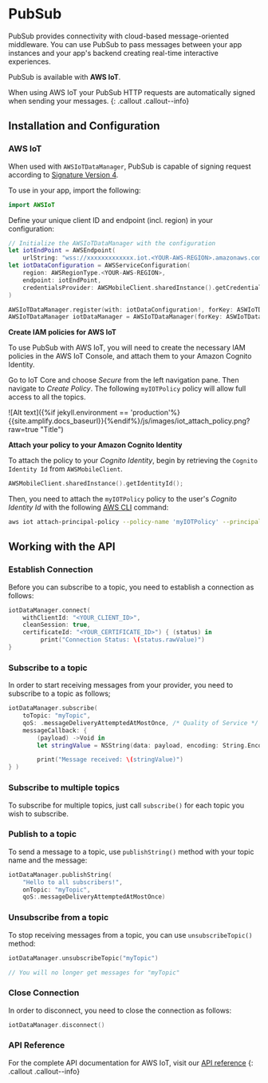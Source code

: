 ---
---
# PubSub

PubSub provides connectivity with cloud-based message-oriented middleware. You can use PubSub to pass messages between your app instances and your app's backend creating real-time interactive experiences.

PubSub is available with **AWS IoT**. 

When using AWS IoT your PubSub HTTP requests are automatically signed when sending your messages.
{: .callout .callout--info}

## Installation and Configuration

### AWS IoT

When used with `AWSIoTDataManager`, PubSub is capable of signing request according to [Signature Version 4](https://docs.aws.amazon.com/general/latest/gr/signature-version-4.html). 

To use in your app, import the following:

```swift
import AWSIoT
```

Define your unique client ID and endpoint (incl. region) in your configuration:

```swift
// Initialize the AWSIoTDataManager with the configuration
let iotEndPoint = AWSEndpoint(
    urlString: "wss://xxxxxxxxxxxxx.iot.<YOUR-AWS-REGION>.amazonaws.com/mqtt")
let iotDataConfiguration = AWSServiceConfiguration(
    region: AWSRegionType.<YOUR-AWS-REGION>,
    endpoint: iotEndPoint,
    credentialsProvider: AWSMobileClient.sharedInstance().getCredentialsProvider()
)

AWSIoTDataManager.register(with: iotDataConfiguration!, forKey: ASWIoTDataManager)
AWSIoTDataManager iotDataManager = AWSIoTDataManager(forKey: ASWIoTDataManager)                                               
```

**Create IAM policies for AWS IoT**

To use PubSub with AWS IoT, you will need to create the necessary IAM policies in the AWS IoT Console, and attach them to your Amazon Cognito Identity. 

Go to IoT Core and choose *Secure* from the left navigation pane. Then navigate to *Create Policy*. The following `myIOTPolicy` policy will allow full access to all the topics.

![Alt text]({%if jekyll.environment == 'production'%}{{site.amplify.docs_baseurl}}{%endif%}/js/images/iot_attach_policy.png?raw=true "Title")


**Attach your policy to your Amazon Cognito Identity**

To attach the policy to your *Cognito Identity*, begin by retrieving the `Cognito Identity Id` from `AWSMobileClient`.

```swift
AWSMobileClient.sharedInstance().getIdentityId();
```

Then, you need to attach the `myIOTPolicy` policy to the user's *Cognito Identity Id* with the following [AWS CLI](https://aws.amazon.com/cli/) command:

```bash
aws iot attach-principal-policy --policy-name 'myIOTPolicy' --principal '<YOUR_COGNITO_IDENTITY_ID>'
```

## Working with the API

### Establish Connection

Before you can subscribe to a topic, you need to establish a connection as follows:

```swift
iotDataManager.connect(
    withClientId: "<YOUR_CLIENT_ID>",
    cleanSession: true,
    certificateId: "<YOUR_CERTIFICATE_ID>") { (status) in
         print("Connection Status: \(status.rawValue)")
}
```

### Subscribe to a topic

In order to start receiving messages from your provider, you need to subscribe to a topic as follows;

```swift
iotDataManager.subscribe(
    toTopic: "myTopic",
    qoS: .messageDeliveryAttemptedAtMostOnce, /* Quality of Service */
    messageCallback: {
        (payload) ->Void in
        let stringValue = NSString(data: payload, encoding: String.Encoding.utf8.rawValue)!

        print("Message received: \(stringValue)")
} )
```

### Subscribe to multiple topics

To subscribe for multiple topics, just call `subscribe()` for each topic you wish to subscribe. 

### Publish to a topic

To send a message to a topic, use `publishString()` method with your topic name and the message:

```swift
iotDataManager.publishString(
    "Hello to all subscribers!",
    onTopic: "myTopic", 
    qoS:.messageDeliveryAttemptedAtMostOnce)
```

### Unsubscribe from a topic

To stop receiving messages from a topic, you can use `unsubscribeTopic()` method:

```swift
iotDataManager.unsubscribeTopic("myTopic")

// You will no longer get messages for "myTopic"
```

### Close Connection

In order to disconnect, you need to close the connection as follows:

```swift
iotDataManager.disconnect()
```

### API Reference

For the complete API documentation for AWS IoT, visit our [API reference](https://aws.github.io/aws-sdk-ios/docs/reference/Classes/AWSIoTDataManager.html)
{: .callout .callout--info}
